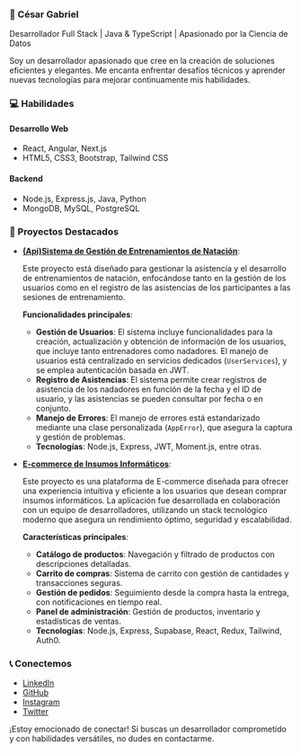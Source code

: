 ### 🌟 César Gabriel
Desarrollador Full Stack | Java & TypeScript | Apasionado por la Ciencia de Datos

Soy un desarrollador apasionado que cree en la creación de soluciones eficientes y elegantes. Me encanta enfrentar desafíos técnicos y aprender nuevas tecnologías para mejorar continuamente mis habilidades.

### 💻 Habilidades
#### Desarrollo Web
- React, Angular, Next.js
- HTML5, CSS3, Bootstrap, Tailwind CSS

#### Backend
- Node.js, Express.js, Java, Python
- MongoDB, MySQL, PostgreSQL

### 🚀 Proyectos Destacados

- **[(Api)Sistema de Gestión de Entrenamientos de Natación](https://github.com/gablon29/gestionNatacion)**: 

  Este proyecto está diseñado para gestionar la asistencia y el desarrollo de entrenamientos de natación, enfocándose tanto en la gestión de los usuarios como en el registro de las asistencias de los participantes a las sesiones de entrenamiento.

  **Funcionalidades principales**:
  - **Gestión de Usuarios**:
    El sistema incluye funcionalidades para la creación, actualización y obtención de información de los usuarios, que incluye tanto entrenadores como nadadores. El manejo de usuarios está centralizado en servicios dedicados (`UserServices`), y se emplea autenticación basada en JWT.
  - **Registro de Asistencias**:
    El sistema permite crear registros de asistencia de los nadadores en función de la fecha y el ID de usuario, y las asistencias se pueden consultar por fecha o en conjunto.
  - **Manejo de Errores**:
    El manejo de errores está estandarizado mediante una clase personalizada (`AppError`), que asegura la captura y gestión de problemas.
  - **Tecnologías**: Node.js, Express, JWT, Moment.js, entre otras.

- **[E-commerce de Insumos Informáticos](https://github.com/gablon29/PerisferiaStore)**:

  Este proyecto es una plataforma de E-commerce diseñada para ofrecer una experiencia intuitiva y eficiente a los usuarios que desean comprar insumos informáticos. La aplicación fue desarrollada en colaboración con un equipo de desarrolladores, utilizando un stack tecnológico moderno que asegura un rendimiento óptimo, seguridad y escalabilidad.

  **Características principales**:
  - **Catálogo de productos**: Navegación y filtrado de productos con descripciones detalladas.
  - **Carrito de compras**: Sistema de carrito con gestión de cantidades y transacciones seguras.
  - **Gestión de pedidos**: Seguimiento desde la compra hasta la entrega, con notificaciones en tiempo real.
  - **Panel de administración**: Gestión de productos, inventario y estadísticas de ventas.
  - **Tecnologías**: Node.js, Express, Supabase, React, Redux, Tailwind, Auth0.

### 📞 Conectemos
- [LinkedIn](linkedin.com/in/cesar-londero-344734233)
- [GitHub](https://github.com/gablon29)
- [Instagram](https://instagram.com/cesardev29)
- [Twitter](https://twitter.com/GabrielLondero)

¡Estoy emocionado de conectar! Si buscas un desarrollador comprometido y con habilidades versátiles, no dudes en contactarme.

